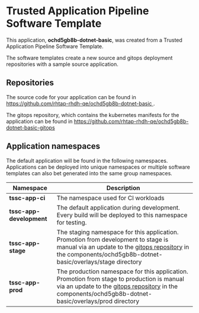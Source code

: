 # Trusted Application Pipeline Software Template

This application, **ochd5gb8b-dotnet-basic**, was created from a Trusted Application Pipeline Software Template.

The software templates create a new source and gitops deployment repositories with a sample source application. 

## Repositories

The source code for your application can be found in [https://github.com/rhtap-rhdh-qe/ochd5gb8b-dotnet-basic ](https://github.com/rhtap-rhdh-qe/ochd5gb8b-dotnet-basic ).
 
The gitops repository, which contains the kubernetes manifests for the application can be found in 
[https://github.com/rhtap-rhdh-qe/ochd5gb8b-dotnet-basic-gitops ](https://github.com/rhtap-rhdh-qe/ochd5gb8b-dotnet-basic-gitops ) 

## Application namespaces 

The default application will be found in the following namespaces. Applications can be deployed into unique namespaces or multiple software templates can also bet generated into the same group namespaces.  

|  Namespace   |  Description   |  
| -------- | -------- |
| **tssc-app-ci** | The namespace used for CI workloads |
| **tssc-app-development** | The default application during development. Every build will be deployed to this namespace for testing. |
| **tssc-app-stage** | The staging namespace for this application. Promotion from development to stage is manual via an update to the [gitops repository](https://github.com/rhtap-rhdh-qe/ochd5gb8b-dotnet-basic-gitops ) in the components/ochd5gb8b-dotnet-basic/overlays/stage directory |
| **tssc-app-prod** | The production namespace for this application. Promotion from stage to production is manual via an update to the [gitops repository](https://github.com/rhtap-rhdh-qe/ochd5gb8b-dotnet-basic-gitops ) in the components/ochd5gb8b-dotnet-basic/overlays/prod directory |